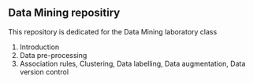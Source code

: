 ## Data Mining repositiry

This repository is dedicated for the Data Mining laboratory class


 1. Introduction
 2. Data pre-processing
 3. Association rules, Clustering, Data labelling, Data augmentation, Data version control
